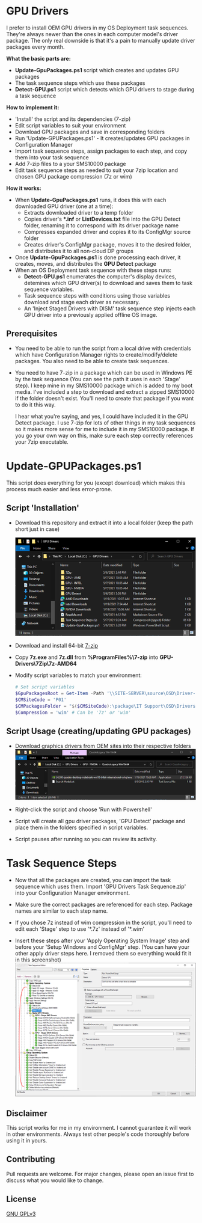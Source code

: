 # GPU Drivers

I prefer to install OEM GPU drivers in my OS Deployment task sequences. They're always newer than the ones in each computer model's driver package. The only real downside is that it's a pain to manually update driver packages every month.

**What the basic parts are:**

* **Update-GpuPackages.ps1** script which creates and updates GPU packages
* The task sequence steps which use these packages
* **Detect-GPU.ps1** script which detects which GPU drivers to stage during a task sequence

**How to implement it:**

* 'Install' the script and its dependencies (7-zip)
* Edit script variables to suit your environment
* Download GPU packages and save in corresponding folders
* Run 'Update-GPUPackages.ps1' - It creates/updates GPU packages in Configuration Manager
* Import task sequence steps, assign packages to each step, and copy them into your task sequence
* Add 7-zip files to a your SMS10000 package
* Edit task sequence steps as needed to suit your 7zip location and chosen GPU package compression (7z or wim)

**How it works:**

* When **Update-GpuPackages.ps1** runs, it does this with each downloaded GPU driver (one at a time):
  * Extracts downloaded driver to a temp folder
  * Copies driver's **\*.inf** or **ListDevices.txt** file into the GPU Detect folder, renaming it to correspond with its driver package name
  * Compresses expanded driver and copies it to its ConfigMgr source folder
  * Creates driver's ConfigMgr package, moves it to the desired folder, and distributes it to all non-cloud DP groups
* Once **Update-GpuPackages.ps1** is done processing each driver, it creates, moves, and distributes the **GPU Detect** package
* When an OS Deployment task sequence with these steps runs:
  * **Detect-GPU.ps1** enumerates the computer's display devices, detemines which GPU driver(s) to download and saves them to task sequence variables.
  * Task sequence steps with conditions using those variables download and stage each driver as necessary.
  * An 'Inject Staged Drivers with DISM' task sequence step injects each GPU driver into a previously applied offline OS image.

## Prerequisites

* You need to be able to run the script from a local drive with credentials which have Configuration Manager rights to create/modify/delete packages. You also need to be able to create task sequences.

* You need to have 7-zip in a package which can be used in Windows PE by the task sequence (You can see the path it uses in each 'Stage' step). I keep mine in my SMS10000 package which is added to my boot media. I've included a step to download and extract a zipped SMS10000 if the folder doesn't exist. You'll need to create that package if you want to do it this way.

  I hear what you're saying, and yes, I could have included it in the GPU Detect package. I use 7-zip for lots of other things in my task sequences so it makes more sense for me to include it in my SMS10000 package. If you go your own way on this, make sure each step correctly references your 7zip executable.

# Update-GPUPackages.ps1

This script does everything for you (except download) which makes this process much easier and less error-prone.

## Script 'Installation'

* Download this repository and extract it into a local folder (keep the path short just in case)

  ![Screenshot01](https://github.com/dp250f/Documentation/blob/main/GPU-Drivers/Screenshot01.png?raw=true)

* Download and install 64-bit [7-zip](https://www.7-zip.org/)

* Copy **7z.exe** and **7z.dll** from **%ProgramFiles%\7-zip** into **GPU-Drivers\7Zip\7z-AMD64**

* Modify script variables to match your environment:
  ```powershell
  # Set script variables
  $GpuPackagesRoot = Get-Item -Path '\\SITE-SERVER\source\OSD\Driver-Packages'
  $CMSiteCode = 'P01'
  $CMPackagesFolder = "$($CMSiteCode):\package\IT Support\OSD\Drivers"
  $Compression = 'wim' # Can be '7z' or 'wim'
  ```

## Script Usage (creating/updating GPU packages)

* Download graphics drivers from OEM sites into their respective folders
  ![Screenshot02](https://github.com/dp250f/Documentation/blob/main/GPU-Drivers/Screenshot02.png?raw=true)

* Right-click the script and choose 'Run with Powershell'

* Script will create all gpu driver packages, 'GPU Detect' package and place them in the folders specified in script variables.

* Script pauses after running so you can review its activity.

# Task Sequence Steps

* Now that all the packages are created, you can import the task sequence which uses them. Import 'GPU Drivers Task Sequence.zip' into your Configuration Manager environment. 

* Make sure the correct packages are referenced for each step. Package names are similar to each step name.

* If you chose 7z instead of wim compression in the script, you'll need to edit each 'Stage' step to use '\*.7z' instead of '\*.wim'

* Insert these steps after your 'Apply Operating System Image' step and before your 'Setup Windows and ConfigMgr' step. (You can have your other apply driver steps here. I removed them so everything would fit it in this screenshot)
  ![Screenshot03](https://github.com/dp250f/Documentation/blob/main/GPU-Drivers/Screenshot03.png?raw=true)

## Disclaimer

This script works for me in my environment. I cannot guarantee it will work in other environments. Always test other people's code thoroughly before using it in yours.

## Contributing

Pull requests are welcome. For major changes, please open an issue first to discuss what you would like to change.

## License

[GNU GPLv3](https://choosealicense.com/licenses/gpl-3.0/)